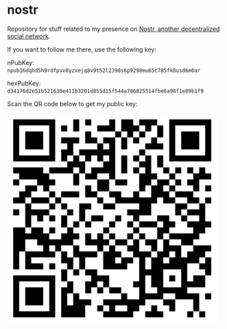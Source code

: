 # nostr

Repository for stuff related to my presence on [Nostr, another decentralized social network](https://nostr.com/).

If you want to follow me there, use the following key:

nPubKey: `npub16dqhd5h9rdfpvv8yzxejq8v9t52l2398s6p9298mu65c785fk8usd6m0ar`

hexPubKey: `d34176d2e51b521630e411b3201d855d15f544a786825514fbe6a98f1e89b1f9`

Scan the QR code below to get my public key:

![QR Code](qrcode.svg)
